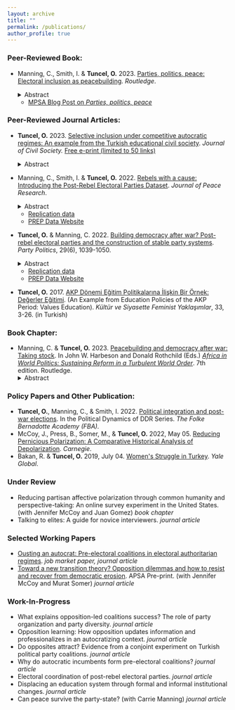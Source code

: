 ```yaml
---
layout: archive
title: ""
permalink: /publications/
author_profile: true
---
```

### Peer-Reviewed Book:
- Manning, C., Smith, I. & **Tuncel, O.** 2023. [Parties, politics, peace: Electoral inclusion as peacebuilding](https://www.routledge.com/Parties-Politics-Peace-Electoral-Inclusion-as-Peacebuilding/Manning-Smith-Gurlek/p/book/9781032318936). *Routledge*. 
   <details><summary> Abstract </summary> <br> Parties, Politics, Peace: Electoral Inclusion as Peacebuilding tries to understand post-conflict parties as political actors and especially to understand their role in the longer-term processes of state-building and peacebuilding. This work will be the first book-length, large-N comparative study to systematically explore the empirical record of participation and performance in electoral politics by political parties formed out of armed insurgencies in the era of “liberal peacebuilding.” The project is informed by our analysis of an original dataset tracking the formation, participation, and performance of electoral parties by former armed insurgent groups. The original data covers all civil wars ending in 1990 or later and includes conflicts that vary in duration, intensity, incompatibility, and several other factors. The book uses a multi-method approach, beginning with a quantitative analysis of post-insurgent party formation and plotting the electoral performance of these parties over time. The book finds consistent patterns in electoral performance over time and sets out to explore the meaning and importance of these patterns through several different small-n comparative analyses. This book is written for an academic audience (scholars in the field and graduate students), but we also expect that non-academic audiences can also read and benefit from the book. </details>

   - [MPSA Blog Post on *Parties, politics, peace*](https://www.mpsanet.org/introducing-parties-politics-peace-electoral-inclusion-as-peacebuilding/)

### Peer-Reviewed Journal Articles:

- **Tuncel, O.** 2023. [Selective inclusion under competitive autocratic regimes: An example from the Turkish educational civil society](https://www.tandfonline.com/doi/full/10.1080/17448689.2023.2206152). *Journal of Civil Society.* [Free e-print (limited to 50 links)](https://www.tandfonline.com/eprint/RHS7CBWRGBHNN6YP8VID/full?target=10.1080/17448689.2023.2206152)
   <details><summary> Abstract </summary> <br> This article attempts to explain the role of the educational civil society in Turkey from 2003 to 2012, where the regime excessively co-opts and controls associational life while maintaining a veneer of nominal compliance with democratic values. While existing studies fail to explain how the state interacts with these organizations during regime transitions, this research addresses this gap by adopting two educational policy periods as a case study. Thus, it shows the role of civil society under competitive autocratic regimes and which mechanisms the state uses in its shifting approach to civil society organizations in policymaking. This article claims that the state co-opts government-friendly civil society organizations and alters existing laws and regulations of educational institutions to keep the facade of democracy. Competitive autocratic state structure and its limited capacity, however, compel the regime to include different civil society organizations into the policymaking. Additionally, these organizations’ extensive knowledge and expertise are indispensable and invaluable resources the state needs to implement policies. Based on elite interviews of state officials and civil society organizations, and extensive document research, this article presents crucial insights on how competitive autocratic regimes adapt their approach to civil society. </details>
   
- Manning, C., Smith, I. & **Tuncel, O.** 2022. [Rebels with a cause: Introducing the Post-Rebel Electoral Parties Dataset](https://journals.sagepub.com/doi/abs/10.1177/00223433221126552). *Journal of Peace Research*. 
   <details><summary> Abstract </summary> <br> The Post-Rebel Electoral Parties (PREP) dataset provides longitudinal data on the electoral participation and performance in national elections of political parties formed by armed opposition groups after civil war. Post-rebel electoral parties sit at the center of overlapping research agendas that address how best to build durable peace, and how to build resilient political systems and capable states after devastating conflict. A better understanding of how and why these parties participate in and perform in elections over time is critical to any assessment of liberal peacebuilding. These parties – their strategic choices, organizational development, and impact on the political systems in which they participate – are also relevant to the broader study of comparative democratization, political parties, and party systems. Our dataset follows these parties forward through up to three decades of participation in post-war electoral politics. The current version of the data consists of 77 distinct PREP actors derived from 56 conflict actors. The data cover 321 legislative election years and 215 executive elections in 39 countries over 30 years. This article describes the data and articulates the need for and motivation behind the dataset. We then offer some illustrations of its relevance for advancing research in the study of post-conflict politics. </details>
   
   - [Replication data](https://www.prio.org/download/replicationfile/391/cf54ada0-2848-4c76-b1ed-1dfc4edd1de1)
   - [PREP Data Website](https://sites.gsu.edu/prepdata/)
 
- **Tuncel, O.** & Manning, C. 2022. [Building democracy after war? Post-rebel electoral parties and the construction of stable party systems](https://journals.sagepub.com/doi/10.1177/13540688221124877). *Party Politics*, 29(6), 1039-1050.
   <details><summary> Abstract </summary> <br> Since 1990, multilateral organizations have invested in the idea that multiparty political systems are an essential part of building durable peace, and that former insurgents must be converted to political actors. To what extent does this foster longer term democracy and stability? In this paper, we focus on the role of electoral inclusion for post-rebel parties in the creation of stable party systems as one feature that supports both democratization and durable peace. We find that political integration of former insurgents in electoral politics not only serves the short-term purpose of bringing such groups “inside the tent” and smoothing the transition from war to peace. It also lays a foundation for the creation of stable party systems. We test our propositions with an original dataset and offer explanatory analysis of small set of parties. </details>
   
   - [Replication data](https://github.com/ozlemtuncel/ozlemtuncel.github.io/blob/e27b1fcf30f3382b58edd9301108ba60072719e5/files/Supplementary_Materials.zip?raw=true) 
   - [PREP Data Website](https://sites.gsu.edu/prepdata/)

- **Tuncel, O.** 2017. [AKP Dönemi Eğitim Politikalarına İlişkin Bir Örnek: Değerler Eğitimi](http://www.feministyaklasimlar.org/ozet/?postid=3057). (An Example from Education Policies of the AKP Period: Values Education). *Kültür ve Siyasette Feminist Yaklaşımlar*, 33, 3-26. (in Turkish)

### Book Chapter:
- Manning, C. & **Tuncel, O.** 2023. [Peacebuilding and democracy after war: Taking stock](https://www.taylorfrancis.com/chapters/edit/10.4324/9781003198130-17/peacebuilding-democracy-war-carrie-manning-ozlem-tuncel). In John W. Harbeson and Donald Rothchild (Eds.) [*Africa in World Politics: Sustaining Reform in a Turbulent World Order*](https://www.taylorfrancis.com/books/edit/10.4324/9781003198130/africa-world-politics-john-harbeson-donald-rothchild). 7th edition. Routledge. 
   <details><summary> Abstract </summary> <br> This chapter explores the implications of liberal peacebuilding in Sub-Saharan Africa since the end of the Cold War in 1989, focusing on the electoral inclusion of former armed opposition groups. In nearly all cases of civil wars ending in this era, armed opposition groups have been invited to form political parties, and the majority of armed opposition groups did so. Using a dataset that tracks rebel groups that form parties at the end of civil conflict and participate in electoral politics, this chapter shows that most such parties have accepted participation in electoral politics as an essential part of their political strategies and have continued to participate over time. Unfortunately, commitment to electoral politics does not mean that they are committed democrats. The chapter examines some of the African post-rebel parties in detail and shows that electoral politics enabled competing elites to manage conflict successfully in most cases, but that the electoral inclusion for these armed actors has rarely been transformative. These groups either gained power and became dominant ruling parties, remained marginal political actors, or returned to armed conflict. </details>
   
### Policy Papers and Other Publication:
- **Tuncel, O.**, Manning, C., & Smith, I. 2022. [Political integration and post-war elections](https://fba.se/en/about-fba/publications/political-integration-and-post-war-elections/). In the Political Dynamics of DDR Series. *The Folke Bernadotte Academy (FBA).*
- McCoy, J., Press, B., Somer, M., & **Tuncel, O.** 2022, May 05. [Reducing Pernicious Polarization: A Comparative Historical Analysis of Depolarization](https://carnegieendowment.org/2022/05/05/reducing-pernicious-polarization-comparative-historical-analysis-of-depolarization-pub-87034). *Carnegie*.
- Bakan, R. & **Tuncel, O.** 2019, July 04. [Women's Struggle in Turkey](https://archive-yaleglobal.yale.edu/content/womens-struggle-turkey). *Yale Global*.

### Under Review
- Reducing partisan affective polarization through common humanity and perspective-taking: An online survey experiment in the United States. (with Jennifer McCoy and Juan Gomez) *book chapter*
- Talking to elites: A guide for novice interviewers. *journal article*

### Selected Working Papers
- [Ousting an autocrat: Pre-electoral coalitions in electoral authoritarian regimes](https://drive.google.com/file/d/1E0ttw_e1ObKUE0W5ISgWw_1ajN4i2agj/view?usp=sharing). *job market paper, journal article*
- [Toward a new transition theory? Opposition dilemmas and how to resist and recover from democratic erosion](https://preprints.apsanet.org/engage/apsa/article-details/6360da3baca198ab89ed8f06). APSA Pre-print. (with Jennifer McCoy and Murat Somer) *journal article*
 
### Work-In-Progress
- What explains opposition-led coalitions success? The role of party organization and party diversity. *journal article*
- Opposition learning: How opposition updates information and professionalizes in an autocratizing context. *journal article*
- Do opposites attract? Evidence from a conjoint experiment on Turkish political party coalitions. *journal article*
- Why do autocratic incumbents form pre-electoral coalitions? *journal article*
- Electoral coordination of post-rebel electoral parties. *journal article*
- Displacing an education system through formal and informal institutional changes. *journal article*
- Can peace survive the party-state? (with Carrie Manning) *journal article*
